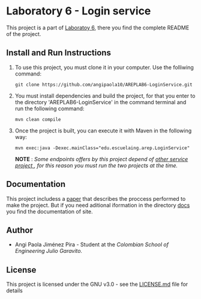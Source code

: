 # Laboratory 6 - Login service

This project is a part of [Laboratoy 6](https://github.com/angipaola10/AREP-LAB6), there you find the complete README of the project.

## Install and Run Instructions 
1. To use this project, you must clone it in your computer. Use the folliwing command:

       git clone https://github.com/angipaola10/AREPLAB6-LoginService.git

2. You must install dependencies and build the project, for that you enter to the directory 'AREPLAB6-LoginService' in the command terminal and run the following command:

       mvn clean compile

3.  Once the project is built, you can execute it with Maven in the following way:

        mvn exec:java -Dexec.mainClass="edu.escuelaing.arep.LoginService"
        
    **NOTE** : *Some endpoints offers by this project depend of [other service project ](https://github.com/angipaola10/AREPLAB6-OtherService.git), for this reason you must run the two projects at the time.*

## Documentation
This project includess a [paper](https://github.com/angipaola10/AREP-LAB6/blob/master/Document.pdf) that describes the proccess performed to make the project. But if you need aditional iformation in the directory [docs](/docs) you find the documentation of site. 

## Author
* Angi Paola Jiménez Pira - Student at the *Colombian School of Engineering Julio Garavito.*

## License
This project is licensed under the GNU v3.0 - see the [LICENSE.md](LICENSE.md) file for details